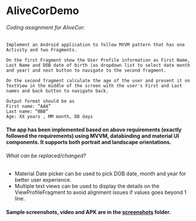 # AliveCorDemo

###### Coding assignment for AliveCor:
```
Implement an Android application to follow MVVM pattern that has one Activity and two Fragments.

On the first Fragment show the User Profile information as First Name, Last Name and DOB date of birth (as dropdown list to select date month and year) and next button to navigate to the second fragment.

On the second fragment calculate the age of the user and present it on TextView in the middle of the screen with the user's First and Last names and back button to navigate back.

Output format should be as
First name: “AAA”
Last name: “BBB”
Age: XX years , MM month, DD days
```

#### The app has been implemented based on above requirements (exactly followed the requirements) using MVVM, databinding and material UI components. It supports both portrait and landscape orientations.

###### What can be replaced/changed?
- Material Date picker can be used to pick DOB date, month and year for better user experience.
- Multiple text views can be used to display the details on the ViewProfileFragment to avoid alignment issues if values goes beyond 1 line.

#### Sample screenshots, video and APK are in the [screenshots](https://github.com/dhavalrupapara14/AliveCorDemo/tree/main/screenshots) folder.
